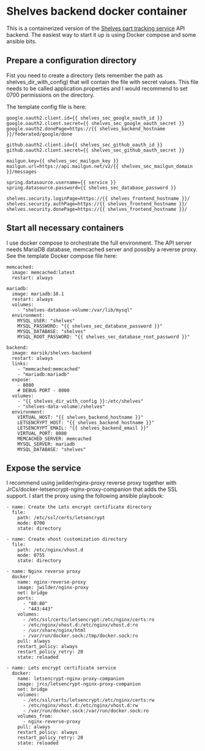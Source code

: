 # Shelves backend docker container

This is a containerized version of the [Shelves part tracking service](http://www.shelves.cz) API backend. The easiest way to start it up is using Docker compose and some ansible bits.

## Prepare a configuration directory

Fist you need to create a directory (lets remember the path as shelves\_dir\_with\_config) that will contain the file with secret values. This file needs to be called application.properties and I would recommend to set 0700 permissions on the directory.

The template config file is here:

```
google.oauth2.client.id={{ shelves_sec_google_oauth_id }}
google.oauth2.client.secret={{ shelves_sec_google_oauth_secret }}
google.oauth2.donePage=https://{{ shelves_backend_hostname }}/federated/google/done

github.oauth2.client.id={{ shelves_sec_github_oauth_id }}
github.oauth2.client.secret={{ shelves_sec_github_oauth_secret }}

mailgun.key={{ shelves_sec_mailgun_key }}
mailgun.url=https://api.mailgun.net/v2/{{ shelves_sec_mailgun_domain }}/messages

spring.datasource.username={{ service }}
spring.datasource.password={{ shelves_sec_database_password }}

shelves.security.loginPage=https://{{ shelves_frontend_hostname }}/
shelves.security.authPage=https://{{ shelves_frontend_hostname }}/
shelves.security.donePage=https://{{ shelves_frontend_hostname }}/
```

## Start all necessary containers

I use docker compose to orchestrate the full environment. The API server needs MariaDB database, memcached server and possibly a reverse proxy. See the template Docker compose file here:

```
memcached:
  image: memcached:latest
  restart: always

mariadb:
  image: mariadb:10.1
  restart: always
  volumes:
    - "shelves-database-volume:/var/lib/mysql"
  environment:
    MYSQL_USER: "shelves"
    MYSQL_PASSWORD: "{{ shelves_sec_database_password }}"
    MYSQL_DATABASE: "shelves"
    MYSQL_ROOT_PASSWORD: "{{ shelves_sec_database_root_password }}"

backend:
  image: marsik/shelves-backend
  restart: always
  links:
    - "memcached:memcached"
    - "mariadb:mariadb"
  expose:
    - 8080
    # DEBUG PORT - 8000
  volumes:
    - "{{ shelves_dir_with_config }}:/etc/shelves"
    - "shelves-data-volume:/shelves"
  environment:
    VIRTUAL_HOST: "{{ shelves_backend_hostname }}"
    LETSENCRYPT_HOST: "{{ shelves_backend_hostname }}"
    LETSENCRYPT_EMAIL: "{{ shelves_backend_email }}"
    VIRTUAL_PORT: 8080
    MEMCACHED_SERVER: memcached
    MYSQL_SERVER: mariadb
    MYSQL_DATABASE: "shelves"

```

## Expose the service

I recommend using jwilder/nginx-proxy reverse proxy together with JrCs/docker-letsencrypt-nginx-proxy-companion that adds the SSL support. I start the proxy using the following ansible playbook:

```
- name: Create the Lets encrypt certificate directory
  file:
    path: /etc/ssl/certs/letsencrypt
    mode: 0700
    state: directory

- name: Create vhost customization directory
  file:
    path: /etc/nginx/vhost.d
    mode: 0755
    state: directory

- name: Nginx reverse proxy
  docker:
    name: nginx-reverse-proxy
    image: jwilder/nginx-proxy
    net: bridge
    ports:
      - "80:80"
      - "443:443"
    volumes:
      - /etc/ssl/certs/letsencrypt:/etc/nginx/certs:ro
      - /etc/nginx/vhost.d:/etc/nginx/vhost.d:ro
      - /usr/share/nginx/html
      - /var/run/docker.sock:/tmp/docker.sock:ro
    pull: always
    restart_policy: always
    restart_policy_retry: 20
    state: reloaded

- name: Lets encrypt certificate service
  docker:
    name: letsencrypt-nginx-proxy-companion
    image: jrcs/letsencrypt-nginx-proxy-companion
    net: bridge
    volumes:
      - /etc/ssl/certs/letsencrypt:/etc/nginx/certs:rw
      - /etc/nginx/vhost.d:/etc/nginx/vhost.d:rw
      - /var/run/docker.sock:/var/run/docker.sock:ro
    volumes_from:
      - nginx-reverse-proxy
    pull: always
    restart_policy: always
    restart_policy_retry: 20
    state: reloaded
```



